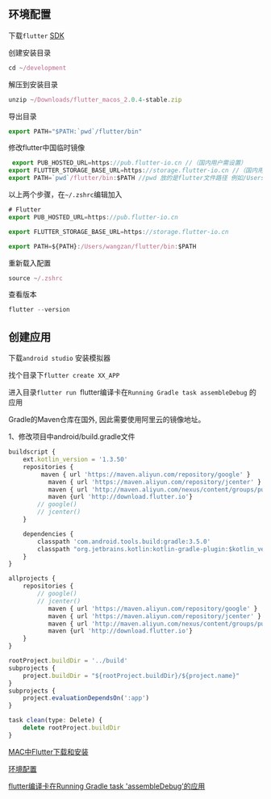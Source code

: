 <!--
 * @Author: wz
 * @Date: 2021-01-30 18:07:42
 * @LastEditors: wz
 * @LastEditTime: 2021-04-04 18:53:45
 * @Description: 
-->

## 环境配置


下载`flutter`  [SDK](https://flutter.dev/docs/get-started/install/macos)


创建安装目录

```js
cd ~/development
```
解压到安装目录
```js
unzip ~/Downloads/flutter_macos_2.0.4-stable.zip
```

导出目录
```js
export PATH="$PATH:`pwd`/flutter/bin"
```

修改flutter中国临时镜像

```js
 export PUB_HOSTED_URL=https://pub.flutter-io.cn //（国内用户需设置）
export FLUTTER_STORAGE_BASE_URL=https://storage.flutter-io.cn //（国内用户需设置）
export PATH=`pwd`/flutter/bin:$PATH //pwd 放的是flutter文件路径 例如/Users
```

以上两个步骤，在`~/.zshrc`编辑加入
```js
# Flutter
export PUB_HOSTED_URL=https://pub.flutter-io.cn

export FLUTTER_STORAGE_BASE_URL=https://storage.flutter-io.cn

export PATH=${PATH}:/Users/wangzan/flutter/bin:$PATH
```
重新载入配置

```js
source ~/.zshrc
```
查看版本
```js
flutter --version
```

## 创建应用

下载`android studio` 安装模拟器

找个目录下`flutter create XX_APP`

进入目录`flutter run `flutter编译卡在`Running Gradle task assembleDebug` 的应用

Gradle的Maven仓库在国外, 因此需要使用阿里云的镜像地址。

1、修改项目中android/build.gradle文件

```js
buildscript {
    ext.kotlin_version = '1.3.50'
    repositories {
         maven { url 'https://maven.aliyun.com/repository/google' }
           maven { url 'https://maven.aliyun.com/repository/jcenter' }
           maven { url 'http://maven.aliyun.com/nexus/content/groups/public' }
           maven {url 'http://download.flutter.io'}
        // google()
        // jcenter()
    }

    dependencies {
        classpath 'com.android.tools.build:gradle:3.5.0'
        classpath "org.jetbrains.kotlin:kotlin-gradle-plugin:$kotlin_version"
    }
}

allprojects {
    repositories {
        // google()
        // jcenter()
           maven { url 'https://maven.aliyun.com/repository/google' }
           maven { url 'https://maven.aliyun.com/repository/jcenter' }
           maven { url 'http://maven.aliyun.com/nexus/content/groups/public' }
           maven {url 'http://download.flutter.io'}
    }
}

rootProject.buildDir = '../build'
subprojects {
    project.buildDir = "${rootProject.buildDir}/${project.name}"
}
subprojects {
    project.evaluationDependsOn(':app')
}

task clean(type: Delete) {
    delete rootProject.buildDir
}
```


[MAC中Flutter下载和安装](https://www.jianshu.com/p/db617d83b08c)

[环境配置](https://mp.weixin.qq.com/s/EO5c839JHQPaM4g82rvanA)

[flutter编译卡在Running Gradle task 'assembleDebug'的应用](https://zhuanlan.zhihu.com/p/142831353)
